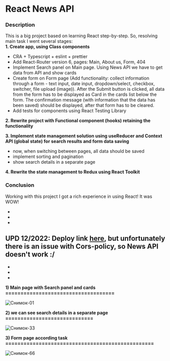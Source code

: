 # React News API

### Description

This is a big project based on learning React step-by-step. So, resolving main task I went several stages:<br/>
**1. Create app, using Class components**
- CRA + Typescript + eslint + prettier
- Add React-Router version 6, pages: Main, About us, Form, 404
- Implement Search panel on Main page. Using News API we have to get data from API and show cards
- Create form on Form page (Add functionality: collect information through a form -  text input, date input, dropdown/select, checkbox, switcher, file upload (image)). After the Submit button is clicked, all data from the form has to be displayed as Card in the cards list below the form. The confirmation message (with information that the data has been saved) should be displayed, after that form has to be cleared.
- Add tests for components using React Testing Library

**2. Rewrite project with Functional component (hooks) retaining the functionality**

**3. Implement state management solution using useReducer and Context API (global state) for search results and form data saving**
- now, when switching between pages, all data should be saved
- implement sorting and pagination
- show search details in a separate page

**4. Rewrite the state management to Redux using React Toolkit**

### Conclusion

Working with this project I got a rich experience in using React! It was WOW!

*
*
*

## UPD 12/2022: Deploy link [here](https://react-components-pesukarhutg.netlify.app/), but unfortunately there is an issue with Cors-policy, so News API doesn't work :/


*
*
*


**1) Main page with Search panel and cards ====================================**

![Снимок-01](https://user-images.githubusercontent.com/39487464/209476954-3447ac0d-fa51-4967-b3f8-fc72af9e6536.JPG)

**2) we can see search details in a separate page =============================**

![Снимок-33](https://user-images.githubusercontent.com/39487464/209476958-c1284705-e3e3-4df9-a2fd-2e48671ffd62.JPG)

**3) Form page according task =================================================**

![Снимок-66](https://user-images.githubusercontent.com/39487464/209476960-711526fb-0125-4813-a0ac-b6b0ccdc69b9.JPG)




